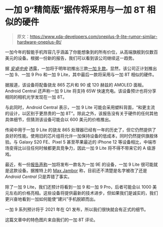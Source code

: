 # 一加 9“精简版”据传将采用与一加 8T 相似的硬件

> 原文：<https://www.xda-developers.com/oneplus-9-lite-rumor-similar-hardware-oneplus-8t/>

一加今年的智能手机阵容几乎涵盖了你能想象到的所有价位，从高端旗舰到仅数百美元的设备。根据一份新的报告，我们可以看到该公司继续这一趋势。

据 [*安卓中央*](https://www.androidcentral.com/oneplus-9-lite-snapdragon-865-will-launch-alongside-oneplus-9-9-pro) 透露，一加将于明年初推出三款[一加 9 款](https://www.xda-developers.com/oneplus-9/)。显然，该公司正计划推出一加 9、一加 9 Pro 和一加 9 Lite，其中最后一款将采用与一加 8T 相似的硬件。

据报道，该设备将配备骁龙 865 芯片和 90 或 120 赫兹的 AMOLED 面板。Android Central 还声称一加 9 Lite 将支持 65W 快速充电。该设备预计也将分享相同的相机光学发现在一加 8T。

与此同时，Android Central 表示，一加 9 Lite 可能会采用塑料背面，“和更主流的设计，以区别于更昂贵的一加 8T”。除此之外，该报告没有关于硬件的任何其他具体细节，但猜测该设备可能会以 600 美元的价格推出。

传闻中用于一加 9 Lite 的骁龙 865 处理器已经有一年的历史了，但它仍然提供了良好的性能。使用旧的芯片组将允许一加保持设备的低成本，同时仍然提供旗舰体验。与 Galaxy S20 FE、Pixel 5 甚至苹果最近的 iPhone 12 等设备相比，中端市场变得比以往任何时候都更具竞争力，因此一加 9 Lite 将不得不带来它的 A 级游戏。

最近，有一份[报告声称](https://www.xda-developers.com/oneplus-9e-allegedly-coming-alongside-oneplus-9-pro/)一加将发布一款名为一加 9E 的设备，一加 9 Lite 很可能就是这款设备。据推特上的 [Max Jambor](https://twitter.com/MaxJmb/status/1341764910586490886?s=20) 称，目前还不清楚是名字被改了还是 *Android Central* 只是弄错了事实。

除了一加 9 Lite，我们还预计将看到一加 9 和一加 9 Pro，后者可能会以 1000 美元左右的价格亮相。这些设备将提供最新的技术进步，但如果我们是诚实的，我们更兴奋地看到一加如何能使“建兴”手机脱颖而出。

一加 9 系列预计将于 2021 年在 Q1 发布，所以我们很快就会有正式的细节。

这篇文章中的特色图片来自我们的一加 8T 评论。